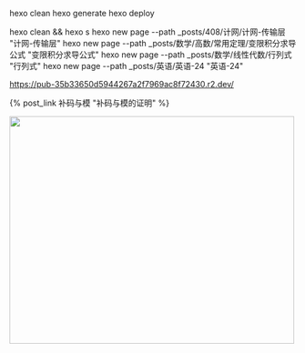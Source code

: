 hexo clean
hexo generate
hexo deploy

hexo clean && hexo s
hexo new page --path _posts/408/计网/计网-传输层 "计网-传输层"
hexo new page --path _posts/数学/高数/常用定理/变限积分求导公式 "变限积分求导公式"
hexo new page --path _posts/数学/线性代数/行列式 "行列式"
hexo new page --path _posts/英语/英语-24 "英语-24"

https://pub-35b33650d5944267a2f7969ac8f72430.r2.dev/

{% post_link 补码与模 "补码与模的证明" %}

<img src="" style="height:400px; width: 500px"/>